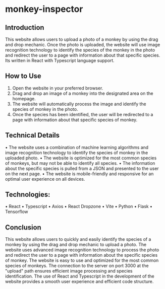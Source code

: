 # monkey-inspector
 
## Introduction

This website allows users to upload a photo of a monkey by using the drag and drop mechanic. Once the photo is uploaded, the website will use image recognition technology to identify the species of the monkey in the photo and redirect the user to a page with information about that specific species. Its written in React with Typescript language support.

## How to Use
1.	Open the website in your preferred browser.
2.	Drag and drop an image of a monkey into the designated area on the homepage.
3.	The website will automatically process the image and identify the species of monkey in the photo.
4.	Once the species has been identified, the user will be redirected to a page with information about that specific species of monkey.

## Technical Details

•	The website uses a combination of machine learning algorithms and image recognition technology to identify the species of monkey in the uploaded photo.
•	The website is optimized for the most common species of monkeys, but may not be able to identify all species.
•	The information about the specific species is pulled from a JSON and presented to the user on the next page.
•	The website is mobile-friendly and responsive for an optimal user experience on all devices.

## Technologies:
•	React
•	Typescript
•	Axios
•	React Dropzone
•	Vite
•	Python
•	Flask
•	Tensorflow

## Conclusion

This website allows users to quickly and easily identify the species of a monkey by using the drag and drop mechanic to upload a photo. The website uses advanced image recognition technology to process the photo and redirect the user to a page with information about the specific species of monkey. The website is easy to use and optimized for the most common species of monkeys. The connection to the server on port 3000 at the "upload" path ensures efficient image processing and species identification. The use of React and Typescript in the development of the website provides a smooth user experience and efficient code structure.
